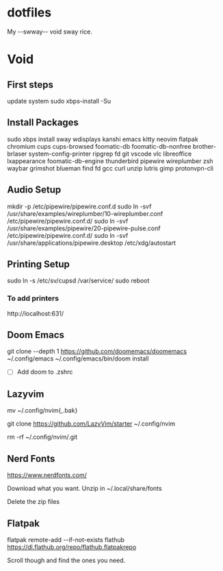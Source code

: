 # dotfiles
My --swway-- void sway rice.


# Void
## First steps
update system
sudo xbps-install -Su

## Install Packages
sudo xbps install sway wdisplays kanshi emacs kitty neovim flatpak chromium cups cups-browsed foomatic-db foomatic-db-nonfree brother-brlaser system-config-printer ripgrep fd git vscode vlc libreoffice lxappearance foomatic-db-engine thunderbird pipewire wireplumber zsh waybar grimshot blueman find fd gcc curl unzip lutris gimp protonvpn-cli

## Audio Setup
mkdir -p /etc/pipewire/pipewire.conf.d
sudo ln -svf /usr/share/examples/wireplumber/10-wireplumber.conf /etc/pipewire/pipewire.conf.d/
sudo ln -svf /usr/share/examples/pipewire/20-pipewire-pulse.conf /etc/pipewire/pipewire.conf.d/
sudo ln -svf /usr/share/applications/pipewire.desktop /etc/xdg/autostart

## Printing Setup
sudo ln -s /etc/sv/cupsd /var/service/
sudo reboot

### To add printers 
http://localhost:631/

## Doom Emacs
git clone --depth 1 https://github.com/doomemacs/doomemacs ~/.config/emacs
~/.config/emacs/bin/doom install

- [ ] Add doom to .zshrc

## Lazyvim
mv ~/.config/nvim{,.bak}

git clone https://github.com/LazyVim/starter ~/.config/nvim

rm -rf ~/.config/nvim/.git

## Nerd Fonts
https://www.nerdfonts.com/

Download what you want.
Unzip in ~/.local/share/fonts

Delete the zip files

## Flatpak
flatpak remote-add --if-not-exists flathub https://dl.flathub.org/repo/flathub.flatpakrepo

Scroll though and find the ones you need.

